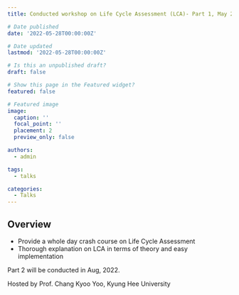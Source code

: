 ```yaml
---
title: Conducted workshop on Life Cycle Assessment (LCA)- Part 1, May 2022

# Date published
date: '2022-05-28T00:00:00Z'

# Date updated
lastmod: '2022-05-28T00:00:00Z'

# Is this an unpublished draft?
draft: false

# Show this page in the Featured widget?
featured: false

# Featured image
image:
  caption: ''
  focal_point: ''
  placement: 2
  preview_only: false

authors:
  - admin

tags:
  - talks

categories:
  - Talks
---
```


## Overview

- Provide a whole day crash course on Life Cycle Assessment
- Thorough explanation on LCA in terms of theory and easy implementation

Part 2 will be conducted in Aug, 2022.

Hosted by Prof. Chang Kyoo Yoo, Kyung Hee University